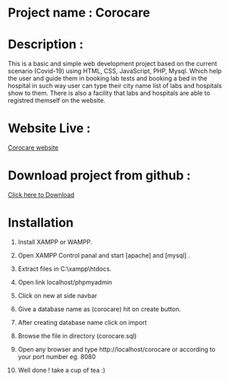 # Project name : Corocare

# Description : 

This is a basic and simple web development project based on the current scenario (Covid-19) using HTML, CSS, JavaScript, PHP, Mysql. Which help the user and guide them in booking lab tests and booking a bed in the hospital in such way user can type their city name list of labs and hospitals show to them. There is also a facility that labs and hospitals are able to registred themself on the website.


# Website Live :

[Corocare website](https://corocare.epizy.com/)


# Download project from github :

[Click here to Download](https://github.com/mravirajsingh/corocare/archive/refs/heads/main.zip)



# Installation

   1. Install XAMPP or WAMPP.

   2. Open XAMPP Control panal and start [apache] and [mysql] .

   3. Extract files in C:\xampp\htdocs.

   4. Open link localhost/phpmyadmin

   5. Click on new at side navbar
   
   6. Give a database name as (corocare) hit on create button.

   7. After creating database name click on import
   
   8. Browse the file in directory (corocare.sql)

   9. Open any browser and type http://localhost/corocare or according to your port number eg. 8080
   
   10. Well done ! take a cup of tea :)
   
